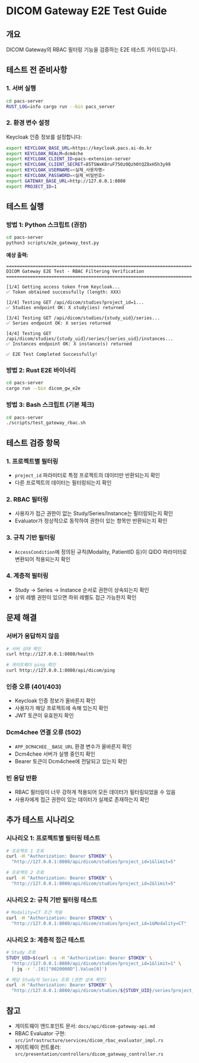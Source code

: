 # DICOM Gateway E2E Test Guide

## 개요

DICOM Gateway의 RBAC 필터링 기능을 검증하는 E2E 테스트 가이드입니다.

## 테스트 전 준비사항

### 1. 서버 실행
```bash
cd pacs-server
RUST_LOG=info cargo run --bin pacs_server
```

### 2. 환경 변수 설정

Keycloak 인증 정보를 설정합니다:

```bash
export KEYCLOAK_BASE_URL=https://keycloak.pacs.ai-do.kr
export KEYCLOAK_REALM=dcm4che
export KEYCLOAK_CLIENT_ID=pacs-extension-server
export KEYCLOAK_CLIENT_SECRET=85TSWxK8ruF750z0Qzh0tQZ8xH5h3y99
export KEYCLOAK_USERNAME=<실제_사용자명>
export KEYCLOAK_PASSWORD=<실제_비밀번호>
export GATEWAY_BASE_URL=http://127.0.0.1:8080
export PROJECT_ID=1
```

## 테스트 실행

### 방법 1: Python 스크립트 (권장)

```bash
cd pacs-server
python3 scripts/e2e_gateway_test.py
```

**예상 출력:**
```
======================================================================
DICOM Gateway E2E Test - RBAC Filtering Verification
======================================================================

[1/4] Getting access token from Keycloak...
✅ Token obtained successfully (length: XXX)

[2/4] Testing GET /api/dicom/studies?project_id=1...
✅ Studies endpoint OK: X study(ies) returned

[3/4] Testing GET /api/dicom/studies/{study_uid}/series...
✅ Series endpoint OK: X series returned

[4/4] Testing GET /api/dicom/studies/{study_uid}/series/{series_uid}/instances...
✅ Instances endpoint OK: X instance(s) returned

✅ E2E Test Completed Successfully!
```

### 방법 2: Rust E2E 바이너리

```bash
cd pacs-server
cargo run --bin dicom_gw_e2e
```

### 방법 3: Bash 스크립트 (기본 체크)

```bash
cd pacs-server
./scripts/test_gateway_rbac.sh
```

## 테스트 검증 항목

### 1. 프로젝트별 필터링
- `project_id` 파라미터로 특정 프로젝트의 데이터만 반환되는지 확인
- 다른 프로젝트의 데이터는 필터링되는지 확인

### 2. RBAC 필터링
- 사용자가 접근 권한이 없는 Study/Series/Instance는 필터링되는지 확인
- Evaluator가 정상적으로 동작하여 권한이 있는 항목만 반환되는지 확인

### 3. 규칙 기반 필터링
- `AccessCondition`에 정의된 규칙(Modality, PatientID 등)이 QIDO 파라미터로 변환되어 적용되는지 확인

### 4. 계층적 필터링
- Study → Series → Instance 순서로 권한이 상속되는지 확인
- 상위 레벨 권한이 있으면 하위 레벨도 접근 가능한지 확인

## 문제 해결

### 서버가 응답하지 않음
```bash
# 서버 상태 확인
curl http://127.0.0.1:8080/health

# 게이트웨이 ping 확인
curl http://127.0.0.1:8080/api/dicom/ping
```

### 인증 오류 (401/403)
- Keycloak 인증 정보가 올바른지 확인
- 사용자가 해당 프로젝트에 속해 있는지 확인
- JWT 토큰이 유효한지 확인

### Dcm4chee 연결 오류 (502)
- `APP_DCM4CHEE__BASE_URL` 환경 변수가 올바른지 확인
- Dcm4chee 서버가 실행 중인지 확인
- Bearer 토큰이 Dcm4chee에 전달되고 있는지 확인

### 빈 응답 반환
- RBAC 필터링이 너무 강하게 적용되어 모든 데이터가 필터링되었을 수 있음
- 사용자에게 접근 권한이 있는 데이터가 실제로 존재하는지 확인

## 추가 테스트 시나리오

### 시나리오 1: 프로젝트별 필터링 테스트
```bash
# 프로젝트 1 조회
curl -H "Authorization: Bearer $TOKEN" \
  "http://127.0.0.1:8080/api/dicom/studies?project_id=1&limit=5"

# 프로젝트 2 조회
curl -H "Authorization: Bearer $TOKEN" \
  "http://127.0.0.1:8080/api/dicom/studies?project_id=2&limit=5"
```

### 시나리오 2: 규칙 기반 필터링 테스트
```bash
# Modality=CT 조건 적용
curl -H "Authorization: Bearer $TOKEN" \
  "http://127.0.0.1:8080/api/dicom/studies?project_id=1&Modality=CT"
```

### 시나리오 3: 계층적 접근 테스트
```bash
# Study 조회
STUDY_UID=$(curl -s -H "Authorization: Bearer $TOKEN" \
  "http://127.0.0.1:8080/api/dicom/studies?project_id=1&limit=1" \
  | jq -r '.[0]["0020000D"].Value[0]')

# 해당 Study의 Series 조회 (권한 상속 확인)
curl -H "Authorization: Bearer $TOKEN" \
  "http://127.0.0.1:8080/api/dicom/studies/${STUDY_UID}/series?project_id=1"
```

## 참고

- 게이트웨이 엔드포인트 문서: `docs/api/dicom-gateway-api.md`
- RBAC Evaluator 구현: `src/infrastructure/services/dicom_rbac_evaluator_impl.rs`
- 게이트웨이 컨트롤러: `src/presentation/controllers/dicom_gateway_controller.rs`

